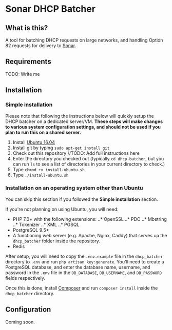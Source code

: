 # Sonar DHCP Batcher

## What is this?

A tool for batching DHCP requests on large networks, and handling Option 82 requests for delivery to [Sonar](https://sonar.software).

## Requirements

TODO: Write me

## Installation

### Simple installation

Please note that following the instructions below will quickly setup the DHCP batcher on a dedicated server/VM. **These steps will make changes to various system configuration settings, and should not be used if you plan to run this on a shared server.**

1. Install [Ubuntu 16.04](https://www.ubuntu.com/download/server)
2. Install git by typing `sudo apt-get install git`
3. Check out this repository //TODO: Add full instructions here
4. Enter the directory you checked out (typically `cd dhcp-batcher`, but you can run `ls` to see a list of directories in your current directory to check.)
5. Type `chmod +x install-ubuntu.sh`
6. Type `./install-ubuntu.sh`

### Installation on an operating system other than Ubuntu

You can skip this section if you followed the **Simple installation** section.

If you're not planning on using Ubuntu, you will need:

* PHP 7.0+ with the following extensions:
..* OpenSSL
..* PDO
..* Mbstring
..* Tokenizer
..* XML
..* PGSQL
* PostgreSQL 9.5+
* A functioning web server (e.g. Apache, Nginx, Caddy) that serves up the `dhcp_batcher` folder inside the repository.
* Redis

After setup, you will need to copy the `.env.example` file in the `dhcp_batcher` directory to `.env` and run `php artisan key:generate`. You'll need to create a PostgreSQL database, and enter the database name, username, and password in the `.env` file in the `DB_DATABASE`, `DB_USERNAME`, and `DB_PASSWORD` fields respectively.

Once this is done, install [Composer](https://getcomposer.org) and run `composer install` inside the `dhcp_batcher` directory.

## Configuration

Coming soon.
